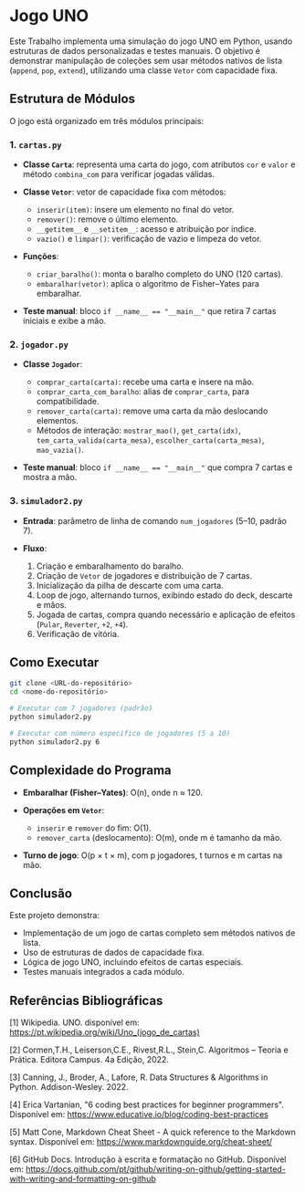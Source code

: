 # Jogo UNO

Este Trabalho implementa uma simulação do jogo UNO em Python, usando estruturas de dados personalizadas e testes manuais. O objetivo é demonstrar manipulação de coleções sem usar métodos nativos de lista (`append`, `pop`, `extend`), utilizando uma classe `Vetor` com capacidade fixa.

## Estrutura de Módulos

O jogo está organizado em três módulos principais:

### 1. `cartas.py`

* **Classe `Carta`**: representa uma carta do jogo, com atributos `cor` e `valor` e método `combina_com` para verificar jogadas válidas.
* **Classe `Vetor`**: vetor de capacidade fixa com métodos:

  * `inserir(item)`: insere um elemento no final do vetor.
  * `remover()`: remove o último elemento.
  * `__getitem__` e `__setitem__`: acesso e atribuição por índice.
  * `vazio()` e `limpar()`: verificação de vazio e limpeza do vetor.
* **Funções**:

  * `criar_baralho()`: monta o baralho completo do UNO (120 cartas).
  * `embaralhar(vetor)`: aplica o algoritmo de Fisher–Yates para embaralhar.
* **Teste manual**: bloco `if __name__ == "__main__"` que retira 7 cartas iniciais e exibe a mão.

### 2. `jogador.py`

* **Classe `Jogador`**:

  * `comprar_carta(carta)`: recebe uma carta e insere na mão.
  * `comprar_carta_com_baralho`: alias de `comprar_carta`, para compatibilidade.
  * `remover_carta(carta)`: remove uma carta da mão deslocando elementos.
  * Métodos de interação: `mostrar_mao()`, `get_carta(idx)`, `tem_carta_valida(carta_mesa)`, `escolher_carta(carta_mesa)`, `mao_vazia()`.
* **Teste manual**: bloco `if __name__ == "__main__"` que compra 7 cartas e mostra a mão.

### 3. `simulador2.py`

* **Entrada**: parâmetro de linha de comando `num_jogadores` (5–10, padrão 7).
* **Fluxo**:

  1. Criação e embaralhamento do baralho.
  2. Criação de `Vetor` de jogadores e distribuição de 7 cartas.
  3. Inicialização da pilha de descarte com uma carta.
  4. Loop de jogo, alternando turnos, exibindo estado do deck, descarte e mãos.
  5. Jogada de cartas, compra quando necessário e aplicação de efeitos (`Pular`, `Reverter`, `+2`, `+4`).
  6. Verificação de vitória.

## Como Executar

```bash
git clone <URL-do-repositório>
cd <nome-do-repositório>

# Executar com 7 jogadores (padrão)
python simulador2.py

# Executar com número específico de jogadores (5 a 10)
python simulador2.py 6
```

## Complexidade do Programa

* **Embaralhar (Fisher–Yates)**: O(n), onde n ≈ 120.
* **Operações em `Vetor`**:

  * `inserir` e `remover` do fim: O(1).
  * `remover_carta` (deslocamento): O(m), onde m é tamanho da mão.
* **Turno de jogo**: O(p × t × m), com p jogadores, t turnos e m cartas na mão.

## Conclusão

Este projeto demonstra:

* Implementação de um jogo de cartas completo sem métodos nativos de lista.
* Uso de estruturas de dados de capacidade fixa.
* Lógica de jogo UNO, incluindo efeitos de cartas especiais.
* Testes manuais integrados a cada módulo.

## Referências Bibliográficas

[1] Wikipedia. UNO. disponível em: https://pt.wikipedia.org/wiki/Uno_(jogo_de_cartas)

[2] Cormen,T.H., Leiserson,C.E., Rivest,R.L., Stein,C. Algoritmos – Teoria e Prática. Editora Campus. 4a Edição, 2022.

[3] Canning, J., Broder, A., Lafore, R. Data Structures & Algorithms in Python. Addison-Wesley. 2022.

[4] Erica Vartanian, "6 coding best practices for beginner programmers". Disponível em: https://www.educative.io/blog/coding-best-practices

[5] Matt Cone, Markdown Cheat Sheet - A quick reference to the Markdown syntax. Disponível em: https://www.markdownguide.org/cheat-sheet/

[6] GitHub Docs. Introdução à escrita e formatação no GitHub. Disponível em: https://docs.github.com/pt/github/writing-on-github/getting-started-with-writing-and-formatting-on-github